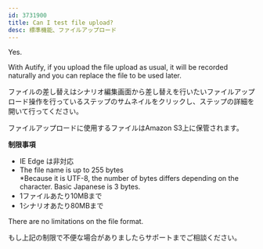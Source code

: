 ```yaml
---
id: 3731900
title: Can I test file upload?
desc: 標準機能、ファイルアップロード
---
```


Yes. <br>

With Autify, if you upload the file upload as usual, it will be recorded naturally and you can replace the file to be used later.

ファイルの差し替えはシナリオ編集画面から差し替えを行いたいファイルアップロード操作を行っているステップのサムネイルをクリックし、ステップの詳細を開いて行ってください。

ファイルアップロードに使用するファイルはAmazon S3上に保管されます。<br>

**制限事項**

- IE Edge は非対応
- The file name is up to 255 bytes <br> *Because it is UTF-8, the number of bytes differs depending on the character. Basic Japanese is 3 bytes.
- 1ファイルあたり10MBまで
- 1シナリオあたり80MBまで

There are no limitations on the file format.

もし上記の制限で不便な場合がありましたらサポートまでご相談ください。
